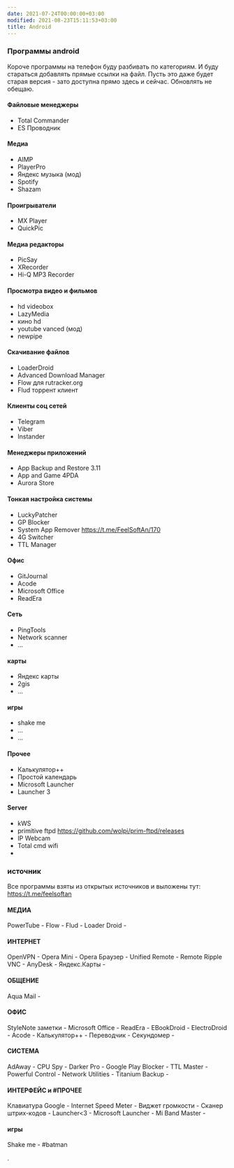 ```yaml
---
date: 2021-07-24T00:00:00+03:00
modified: 2021-08-23T15:11:53+03:00
title: Android
---
```


### Программы android

Короче программы на телефон буду разбивать по категориям. И буду стараться добавлять прямые ссылки на файл. Пусть это даже будет старая версия - зато доступна прямо здесь и сейчас. Обновлять не обещаю.

#### Файловые менеджеры
   - Total Commander 
   - ES Проводник

#### Медиа 
   - AIMP
   - PlayerPro
   - Яндекс музыка (мод)
   - Spotify
   - Shazam

#### Проигрыватели
   - MX Player
   - QuickPic
 
#### Медиа редакторы
   - PicSay
   - XRecorder
   - Hi-Q MP3 Recorder 

#### Просмотра видео и фильмов
   - hd videobox
   - LazyMedia 
   - кино hd
   - youtube vanced (мод)
   - newpipe
 
#### Скачивание файлов
- LoaderDroid
- Advanced Download Manager
- Flow для rutracker.org
- Flud торрент клиент

#### Клиенты соц сетей
   - Telegram
   - Viber
   - Instander

#### Менеджеры приложений
   - App Backup and Restore 3.11
   - App and Game 4PDA
   - Aurora Store

#### Тонкая настройка системы
   - LuckyPatcher
   - GP Blocker
   - System App Remover <https://t.me/FeelSoftAn/170>
   - 4G Switcher
   - TTL Manager

#### Офис
   - GitJournal
   - Acode
   - Microsoft Office
   - ReadEra

#### Сеть
- PingTools
- Network scanner
- ...

#### карты
- Яндекс карты
- 2gis
- ...

#### игры
- shake me
- ...
- ...

#### Прочее
- Калькулятор++
- Простой календарь
- Microsoft Launcher
- Launcher 3

#### Server
- kWS
- primitive ftpd <https://github.com/wolpi/prim-ftpd/releases>
- IP Webcam
- Total cmd wifi 
- 


### источник
Все программы взяты из открытых источников и выложены тут: <https://t.me/feelsoftan>

#### МЕДИА
PowerTube - 
Flow - 
Flud - 
Loader Droid - 


#### ИНТЕРНЕТ
OpenVPN - 
Opera Mini - 
Opera Браузер - 
Unified Remote - 
Remote Ripple VNC - 
AnyDesk - 
Яндекс.Карты - 

#### ОБЩЕНИЕ
Aqua Mail - 

#### ОФИС
StyleNote заметки - 
Microsoft Office - 
ReadEra - 
EBookDroid - 
ElectroDroid - 
Acode - 
Калькулятор++ - 
Переводчик - 
Секундомер - 

#### СИСТЕМА
AdAway - 
CPU Spy - 
Darker Pro - 
Google Play Blocker - 
TTL Master - 
Powerful Control - 
Network Utilities - 
Titanium Backup - 

#### ИНТЕРФЕЙС и #ПРОЧЕЕ
Клавиатура Google - 
Internet Speed Meter - 
Виджет громкости - 
Сканер штрих-кодов - 
Launcher<3 - 
Microsoft Launcher - 
Mi Band Master - 

#### игры
Shake me - #batman

.
